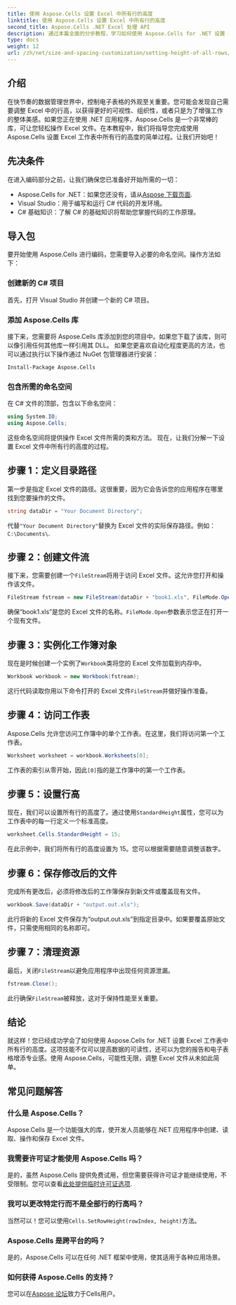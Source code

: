 ```yaml
---
title: 使用 Aspose.Cells 设置 Excel 中所有行的高度
linktitle: 使用 Aspose.Cells 设置 Excel 中所有行的高度
second_title: Aspose.Cells .NET Excel 处理 API
description: 通过本篇全面的分步教程，学习如何使用 Aspose.Cells for .NET 设置 Excel 工作表中所有行的高度
type: docs
weight: 12
url: /zh/net/size-and-spacing-customization/setting-height-of-all-rows/
---
```

## 介绍
在快节奏的数据管理世界中，控制电子表格的外观至关重要。您可能会发现自己需要调整 Excel 中的行高，以获得更好的可视性、组织性，或者只是为了增强工作的整体美感。如果您正在使用 .NET 应用程序，Aspose.Cells 是一个非常棒的库，可让您轻松操作 Excel 文件。在本教程中，我们将指导您完成使用 Aspose.Cells 设置 Excel 工作表中所有行的高度的简单过程。让我们开始吧！
## 先决条件
在进入编码部分之前，让我们确保您已准备好开始所需的一切：
-  Aspose.Cells for .NET：如果您还没有，请从[Aspose 下载页面](https://releases.aspose.com/cells/net/).
- Visual Studio：用于编写和运行 C# 代码的开发环境。
- C# 基础知识：了解 C# 的基础知识将帮助您掌握代码的工作原理。
## 导入包
要开始使用 Aspose.Cells 进行编码，您需要导入必要的命名空间。操作方法如下：
### 创建新的 C# 项目
首先，打开 Visual Studio 并创建一个新的 C# 项目。
### 添加 Aspose.Cells 库
接下来，您需要将 Aspose.Cells 库添加到您的项目中。如果您下载了该库，则可以像引用任何其他库一样引用其 DLL。
如果您更喜欢自动化程度更高的方法，也可以通过执行以下操作通过 NuGet 包管理器进行安装：
```bash
Install-Package Aspose.Cells
```
### 包含所需的命名空间
在 C# 文件的顶部，包含以下命名空间：
```csharp
using System.IO;
using Aspose.Cells;
```
这些命名空间将提供操作 Excel 文件所需的类和方法。
现在，让我们分解一下设置 Excel 文件中所有行的高度的过程。
## 步骤 1：定义目录路径
第一步是指定 Excel 文件的路径。这很重要，因为它会告诉您的应用程序在哪里找到您要操作的文件。
```csharp
string dataDir = "Your Document Directory";
```
代替`"Your Document Directory"`替换为 Excel 文件的实际保存路径。例如：`C:\Documents\`.
## 步骤 2：创建文件流
接下来，您需要创建一个`FileStream`将用于访问 Excel 文件。这允许您打开和操作该文件。
```csharp
FileStream fstream = new FileStream(dataDir + "book1.xls", FileMode.Open);
```
确保“book1.xls”是您的 Excel 文件的名称。`FileMode.Open`参数表示您正在打开一个现有文件。
## 步骤 3：实例化工作簿对象
现在是时候创建一个实例了`Workbook`类将您的 Excel 文件加载到内存中。
```csharp
Workbook workbook = new Workbook(fstream);
```
这行代码读取你用以下命令打开的 Excel 文件`FileStream`并做好操作准备。
## 步骤 4：访问工作表
Aspose.Cells 允许您访问工作簿中的单个工作表。在这里，我们将访问第一个工作表。
```csharp
Worksheet worksheet = workbook.Worksheets[0];
```
工作表的索引从零开始，因此`[0]`指的是工作簿中的第一个工作表。
## 步骤 5：设置行高
现在，我们可以设置所有行的高度了。通过使用`StandardHeight`属性，您可以为工作表中的每一行定义一个标准高度。
```csharp
worksheet.Cells.StandardHeight = 15;
```
在此示例中，我们将所有行的高度设置为 15。您可以根据需要随意调整该数字。
## 步骤 6：保存修改后的文件
完成所有更改后，必须将修改后的工作簿保存到新文件或覆盖现有文件。
```csharp
workbook.Save(dataDir + "output.out.xls");
```
此行将新的 Excel 文件保存为“output.out.xls”到指定目录中。如果要覆盖原始文件，只需使用相同的名称即可。
## 步骤 7：清理资源
最后，关闭`FileStream`以避免应用程序中出现任何资源泄漏。
```csharp
fstream.Close();
```
此行确保`FileStream`被释放，这对于保持性能至关重要。
## 结论
就这样！您已经成功学会了如何使用 Aspose.Cells for .NET 设置 Excel 工作表中所有行的高度。这项技能不仅可以提高数据的可读性，还可以为您的报告和电子表格增添专业感。使用 Aspose.Cells，可能性无限，调整 Excel 文件从未如此简单。
## 常见问题解答
### 什么是 Aspose.Cells？
Aspose.Cells 是一个功能强大的库，使开发人员能够在.NET 应用程序中创建、读取、操作和保存 Excel 文件。
### 我需要许可证才能使用 Aspose.Cells 吗？
是的，虽然 Aspose.Cells 提供免费试用，但您需要获得许可证才能继续使用，不受限制。您可以查看[此处提供临时许可证选项](https://purchase.aspose.com/temporary-license/).
### 我可以更改特定行而不是全部行的行高吗？
当然可以！您可以使用`Cells.SetRowHeight(rowIndex, height)`方法。
### Aspose.Cells 是跨平台的吗？
是的，Aspose.Cells 可以在任何 .NET 框架中使用，使其适用于各种应用场景。
### 如何获得 Aspose.Cells 的支持？
您可以在[Aspose 论坛](https://forum.aspose.com/c/cells/9)致力于Cells用户。